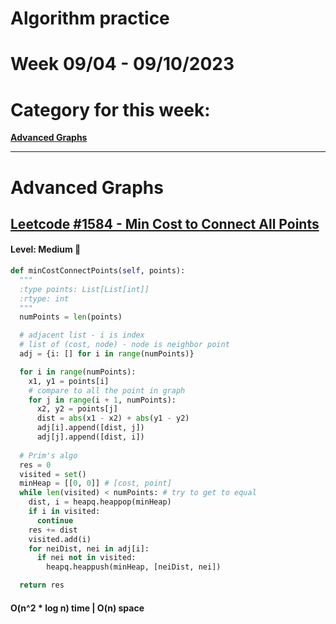 # Algorithm practice

# Week 09/04 - 09/10/2023


# Category for this week:
**[Advanced Graphs](#advanced-graphs)**<br>

---

# Advanced Graphs

## [Leetcode #1584 - Min Cost to Connect All Points](https://leetcode.com/problems/min-cost-to-connect-all-points/)

#### Level: Medium 📘

```python
def minCostConnectPoints(self, points):
  """
  :type points: List[List[int]]
  :rtype: int
  """
  numPoints = len(points)

  # adjacent list - i is index
  # list of (cost, node) - node is neighbor point
  adj = {i: [] for i in range(numPoints)} 

  for i in range(numPoints):
    x1, y1 = points[i]
    # compare to all the point in graph
    for j in range(i + 1, numPoints):
      x2, y2 = points[j]
      dist = abs(x1 - x2) + abs(y1 - y2)
      adj[i].append([dist, j])
      adj[j].append([dist, i])
      
  # Prim's algo 
  res = 0
  visited = set()
  minHeap = [[0, 0]] # [cost, point]
  while len(visited) < numPoints: # try to get to equal
    dist, i = heapq.heappop(minHeap)
    if i in visited:
      continue
    res += dist
    visited.add(i)
    for neiDist, nei in adj[i]:
      if nei not in visited:
        heapq.heappush(minHeap, [neiDist, nei])

  return res
```

#### O(n^2 * log n) time | O(n) space
